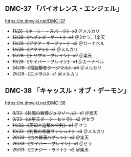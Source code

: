 ## DMC-37 「バイオレンス・エンジェル」
https://m.dmwiki.net/DMC-37

- ~~11/28 《ホーリー・スパーク》 x3~~ ＠メルカリ
- ~~12/28 《ヘブンズ・ゲート》 x4~~ ＠3セラ、1楽天
- ~~13/28 《アクア・サーファー》 x2~~ ＠カーナベル
- ~~14/28 《アクアン》 x1~~ ＠メルカリ
- ~~15/28 《トリプル・ブレイン》 x2~~ ＠楽天
- ~~19/28 《サイバー・ブレイン》 x1~~  ＠カーナベル
- ~~24/28 《電脳聖者タージマル》 x4~~ ＠メルカリ
- ~~25/28 《エメラル》 x1~~ ＠メルカリ


## DMC-38 「キャッスル・オブ・デーモン」
https://m.dmwiki.net/DMC-38

- ~~8/33 《封魔の戦慄ジュマゾール》 x1~~ ＠楽天
- ~~9/33 《凶星王ダーク・ヒドラ》 x2~~ ＠セラ
- ~~14/33 《英知と追撃の宝剣》 x1~~ ＠セラ
- ~~19/33 《剣舞の修羅ヴァシュナ》 x3~~ ＠メルカリ
- ~~20/33 《古の羅漢バグレン》 x3~~ ＠楽天
- ~~26/33 《サイバー・ブレイン》 x1~~ ＠セラ
- ~~29/33 《エナジー・ライト》 x2~~ ＠楽天

